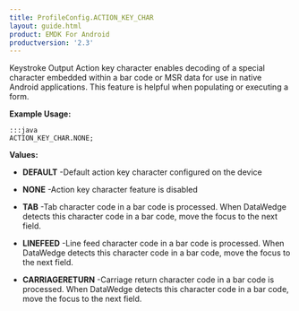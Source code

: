 ```yaml
---
title: ProfileConfig.ACTION_KEY_CHAR
layout: guide.html
product: EMDK For Android
productversion: '2.3'
---
```


Keystroke Output Action key character enables decoding of a special character embedded within a bar code or MSR data for use in native Android applications.
 This feature is helpful when populating or executing a form.

 

**Example Usage:**
	
	:::java	
	ACTION_KEY_CHAR.NONE;


**Values:**

* **DEFAULT** -Default action key character configured on the device

* **NONE** -Action key character feature is disabled

* **TAB** -Tab character code in a bar code is processed.
 When DataWedge detects this character code in a bar code, move the focus to the next field.

* **LINEFEED** -Line feed character code in a bar code is processed.
 When DataWedge detects this character code in a bar code, move the focus to the next field.

* **CARRIAGERETURN** -Carriage return character code in a bar code is processed.
 When DataWedge detects this character code in a bar code, move the focus to the next field.










